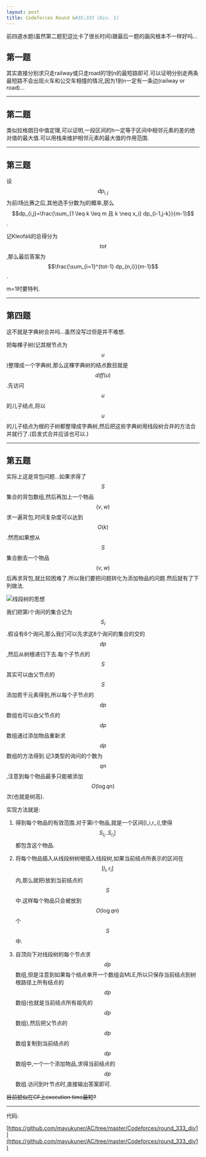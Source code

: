 ```yaml
---
layout: post
title: Codeforces Round &#35;333 (Div. 1)
---
```


前四道水题(虽然第二题犯逗比卡了很长时间)跟最后一题的画风根本不一样好吗...

## 第一题

其实直接分别求只走railway或只走road的1到n的最短路即可.可以证明分别走两条最短路不会出现火车和公交车相撞的情况,因为1到n一定有一条边(railway or road)...

***

## 第二题

类似拉格朗日中值定理,可以证明,一段区间的h一定等于区间中相邻元素的差的绝对值的最大值.可以用栈来维护相邻元素的最大值的作用范围.

***

## 第三题

设$$dp_{i,j}$$为前i场比赛之后,其他选手分数为j的概率,那么$$dp_{i,j}=\frac{\sum_{1 \leq k \leq m 且 k \neq x_i} dp_{i-1,j-k}}{m-1}$$.

记Kleofáš的总得分为$$tot$$,那么最后答案为$$\frac{\sum_{i=1}^{tot-1} dp_{n,i}}{m-1}$$.

m=1时要特判.

***

## 第四题

这不就是字典树合并吗...虽然没写过但是并不难想.

把每棵子树(记其根节点为$$u$$)整理成一个字典树,那么这棵字典树的结点数目就是$$diff(u)$$.先访问$$u$$的儿子结点,将以$$u$$的儿子结点为根的子树都整理成字典树,然后把这些字典树用线段树合并的方法合并就行了.(启发式合并应该也可以.)

***

## 第五题

实际上这是背包问题...如果求得了$$S$$集合的背包数组,然后再加上一个物品$$(v,w)$$求一遍背包,时间复杂度可以达到$$O(k)$$.然而如果想从$$S$$集合删去一个物品$$(v,w)$$后再求背包,就比较困难了.所以我们要把问题转化为添加物品的问题.然后就有了下列做法.

![线段树的思想](http://codeforces.com/predownloaded/85/41/8541f2c820ec7765a2d9f732379912ecee558676.png)

我们把第i个询问的集合记为$$S_i$$.假设有8个询问,那么我们可以先求这8个询问的集合的交的$$dp$$,然后从树根递归下去.每个子节点的$$S$$其实可以由父节点的$$S$$添加若干元素得到,所以每个子节点的$$dp$$数组也可以由父节点的$$dp$$数组通过添加物品重新求$$dp$$数组的方法得到.记3类型的询问的个数为$$qn$$,注意到每个物品最多只能被添加$$O(\log qn)$$次(也就是树高).

实现方法就是:

1. 得到每个物品的有效范围.对于第i个物品,就是一个区间[l_i,r_i],使得$$S_{l_i}..S_{r_i}]$$都包含这个物品.

2. 将每个物品插入从线段树树根插入线段树,如果当前结点所表示的区间在$$[l_i,r_i]$$内,那么就把i放到当前结点的$$S$$中.这样每个物品只会被放到$$O(\log qn)$$个$$S$$中.

3. 自顶向下对线段树的每个节点求$$dp$$数组,但是注意到如果每个结点单开一个数组会MLE,所以只保存当前结点到树根路径上所有结点的$$dp$$数组(也就是当前结点所有祖先的$$dp$$数组),然后把父节点的$$dp$$数组复制到当前结点的$$dp$$数组中,一个一个添加物品,求得当前结点的$$dp$$数组.访问到叶节点时,直接输出答案即可.

<s>目前貌似在CF上execution time最短?</s>

***

代码:

[https://github.com/mayukuner/AC/tree/master/Codeforces/round_333_div1](https://github.com/mayukuner/AC/tree/master/Codeforces/round_333_div1)

